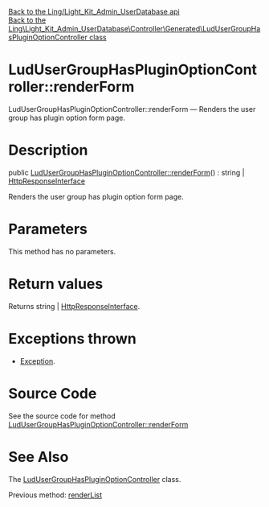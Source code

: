 [Back to the Ling/Light_Kit_Admin_UserDatabase api](https://github.com/lingtalfi/Light_Kit_Admin_UserDatabase/blob/master/doc/api/Ling/Light_Kit_Admin_UserDatabase.md)<br>
[Back to the Ling\Light_Kit_Admin_UserDatabase\Controller\Generated\LudUserGroupHasPluginOptionController class](https://github.com/lingtalfi/Light_Kit_Admin_UserDatabase/blob/master/doc/api/Ling/Light_Kit_Admin_UserDatabase/Controller/Generated/LudUserGroupHasPluginOptionController.md)


LudUserGroupHasPluginOptionController::renderForm
================



LudUserGroupHasPluginOptionController::renderForm — Renders the user group has plugin option form page.




Description
================


public [LudUserGroupHasPluginOptionController::renderForm](https://github.com/lingtalfi/Light_Kit_Admin_UserDatabase/blob/master/doc/api/Ling/Light_Kit_Admin_UserDatabase/Controller/Generated/LudUserGroupHasPluginOptionController/renderForm.md)() : string | [HttpResponseInterface](https://github.com/lingtalfi/Light/blob/master/doc/api/Ling/Light/Http/HttpResponseInterface.md)




Renders the user group has plugin option form page.




Parameters
================

This method has no parameters.


Return values
================

Returns string | [HttpResponseInterface](https://github.com/lingtalfi/Light/blob/master/doc/api/Ling/Light/Http/HttpResponseInterface.md).


Exceptions thrown
================

- [Exception](http://php.net/manual/en/class.exception.php).&nbsp;







Source Code
===========
See the source code for method [LudUserGroupHasPluginOptionController::renderForm](https://github.com/lingtalfi/Light_Kit_Admin_UserDatabase/blob/master/Controller/Generated/LudUserGroupHasPluginOptionController.php#L41-L73)


See Also
================

The [LudUserGroupHasPluginOptionController](https://github.com/lingtalfi/Light_Kit_Admin_UserDatabase/blob/master/doc/api/Ling/Light_Kit_Admin_UserDatabase/Controller/Generated/LudUserGroupHasPluginOptionController.md) class.

Previous method: [renderList](https://github.com/lingtalfi/Light_Kit_Admin_UserDatabase/blob/master/doc/api/Ling/Light_Kit_Admin_UserDatabase/Controller/Generated/LudUserGroupHasPluginOptionController/renderList.md)<br>

